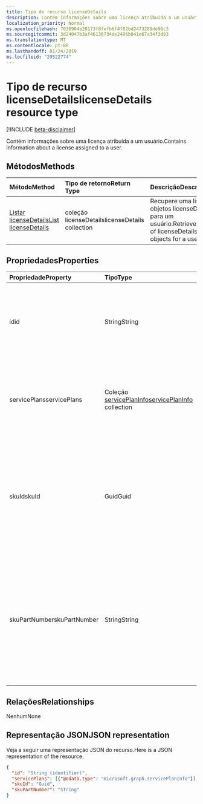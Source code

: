 ```yaml
---
title: Tipo de recurso licenseDetails
description: Contém informações sobre uma licença atribuída a um usuário.
localization_priority: Normal
ms.openlocfilehash: 7036904e20173f8fefb6f4f02bd2473289de96c3
ms.sourcegitcommit: 3d24047b3af46136734de2486b041e67a34f3d83
ms.translationtype: MT
ms.contentlocale: pt-BR
ms.lasthandoff: 01/24/2019
ms.locfileid: "29522774"
---
```

# <a name="licensedetails-resource-type"></a><span data-ttu-id="0659c-103">Tipo de recurso licenseDetails</span><span class="sxs-lookup"><span data-stu-id="0659c-103">licenseDetails resource type</span></span>

[!INCLUDE [beta-disclaimer](../../includes/beta-disclaimer.md)]

<span data-ttu-id="0659c-104">Contém informações sobre uma licença atribuída a um usuário.</span><span class="sxs-lookup"><span data-stu-id="0659c-104">Contains information about a license assigned to a user.</span></span>

## <a name="methods"></a><span data-ttu-id="0659c-105">Métodos</span><span class="sxs-lookup"><span data-stu-id="0659c-105">Methods</span></span>

| <span data-ttu-id="0659c-106">Método</span><span class="sxs-lookup"><span data-stu-id="0659c-106">Method</span></span>           | <span data-ttu-id="0659c-107">Tipo de retorno</span><span class="sxs-lookup"><span data-stu-id="0659c-107">Return Type</span></span>    |<span data-ttu-id="0659c-108">Descrição</span><span class="sxs-lookup"><span data-stu-id="0659c-108">Description</span></span>|
|:---------------|:--------|:----------|
|[<span data-ttu-id="0659c-109">Listar licenseDetails</span><span class="sxs-lookup"><span data-stu-id="0659c-109">List licenseDetails</span></span>](../api/user-list-licensedetails.md) | <span data-ttu-id="0659c-110">coleção licenseDetails</span><span class="sxs-lookup"><span data-stu-id="0659c-110">licenseDetails collection</span></span> |<span data-ttu-id="0659c-111">Recupere uma lista de objetos licenseDetails para um usuário.</span><span class="sxs-lookup"><span data-stu-id="0659c-111">Retrieve a list of licenseDetails objects for a user.</span></span>|

<!--|[Get licenseDetails](../api/licensedetails-get.md) | licenseDetails |Read properties and relationships of a licenseDetails object.|-->

## <a name="properties"></a><span data-ttu-id="0659c-112">Propriedades</span><span class="sxs-lookup"><span data-stu-id="0659c-112">Properties</span></span>
| <span data-ttu-id="0659c-113">Propriedade</span><span class="sxs-lookup"><span data-stu-id="0659c-113">Property</span></span>     | <span data-ttu-id="0659c-114">Tipo</span><span class="sxs-lookup"><span data-stu-id="0659c-114">Type</span></span>   |<span data-ttu-id="0659c-115">Descrição</span><span class="sxs-lookup"><span data-stu-id="0659c-115">Description</span></span>|
|:---------------|:--------|:----------|
|<span data-ttu-id="0659c-116">id</span><span class="sxs-lookup"><span data-stu-id="0659c-116">id</span></span>|<span data-ttu-id="0659c-117">String</span><span class="sxs-lookup"><span data-stu-id="0659c-117">String</span></span>| <span data-ttu-id="0659c-p101">O identificador exclusivo do objeto de detalhe de licença. Somente leitura, Chave, Não anulável</span><span class="sxs-lookup"><span data-stu-id="0659c-p101">The unique identifier for the license detail object. Read-only, Key, Not nullable</span></span> |
|<span data-ttu-id="0659c-120">servicePlans</span><span class="sxs-lookup"><span data-stu-id="0659c-120">servicePlans</span></span>|<span data-ttu-id="0659c-121">Coleção [servicePlanInfo](serviceplaninfo.md)</span><span class="sxs-lookup"><span data-stu-id="0659c-121">[servicePlanInfo](serviceplaninfo.md) collection</span></span>| <span data-ttu-id="0659c-p102">Informações sobre os planos de serviços que estão disponíveis com a licença. Somente leitura, Não anulável</span><span class="sxs-lookup"><span data-stu-id="0659c-p102">Information about the service plans assigned with the license. Read-only, Not nullable</span></span> |
|<span data-ttu-id="0659c-124">skuId</span><span class="sxs-lookup"><span data-stu-id="0659c-124">skuId</span></span>|<span data-ttu-id="0659c-125">Guid</span><span class="sxs-lookup"><span data-stu-id="0659c-125">Guid</span></span>| <span data-ttu-id="0659c-p103">O identificador exclusivo (GUID) do SKU do serviço. Igual à propriedade skuId no objeto [SubscribedSku](subscribedsku.md) relacionado. Somente leitura</span><span class="sxs-lookup"><span data-stu-id="0659c-p103">Unique identifier (GUID) for the service SKU. Equal to the skuId property on the related [SubscribedSku](subscribedsku.md) object. Read-only</span></span> |
|<span data-ttu-id="0659c-129">skuPartNumber</span><span class="sxs-lookup"><span data-stu-id="0659c-129">skuPartNumber</span></span>|<span data-ttu-id="0659c-130">String</span><span class="sxs-lookup"><span data-stu-id="0659c-130">String</span></span>| <span data-ttu-id="0659c-p104">Nome de exibição exclusivo do SKU. Igual à propriedade skuPartNumber no objeto [SubscribedSku](subscribedsku.md) relacionado. Por exemplo: "AAD_Premium". Somente leitura</span><span class="sxs-lookup"><span data-stu-id="0659c-p104">Unique SKU display name. Equal to the skuPartNumber on the related [SubscribedSku](subscribedsku.md) object; for example: "AAD_Premium". Read-only</span></span> |

## <a name="relationships"></a><span data-ttu-id="0659c-134">Relações</span><span class="sxs-lookup"><span data-stu-id="0659c-134">Relationships</span></span>
<span data-ttu-id="0659c-135">Nenhum</span><span class="sxs-lookup"><span data-stu-id="0659c-135">None</span></span>

## <a name="json-representation"></a><span data-ttu-id="0659c-136">Representação JSON</span><span class="sxs-lookup"><span data-stu-id="0659c-136">JSON representation</span></span>
<span data-ttu-id="0659c-137">Veja a seguir uma representação JSON do recurso.</span><span class="sxs-lookup"><span data-stu-id="0659c-137">Here is a JSON representation of the resource.</span></span>

<!-- {
  "blockType": "resource",
  "optionalProperties": [

  ],
  "@odata.type": "microsoft.graph.licenseDetails"
}-->

```json
{
  "id": "String (identifier)",
  "servicePlans": [{"@odata.type": "microsoft.graph.servicePlanInfo"}],
  "skuId": "Guid",
  "skuPartNumber": "String"
}

```

<!-- uuid: 8fcb5dbc-d5aa-4681-8e31-b001d5168d79
2015-10-25 14:57:30 UTC -->
<!--
{
  "type": "#page.annotation",
  "description": "licenseDetails resource",
  "keywords": "",
  "section": "documentation",
  "tocPath": "",
  "suppressions": [
    "Error: /api-reference/beta/resources/licensedetails.md:\r\n      Exception processing links.\r\n    System.ArgumentException: Link Definition was null. Link text: !INCLUDE [beta-disclaimer](../../includes/beta-disclaimer.md)\r\n      at ApiDoctor.Validation.DocFile.get_LinkDestinations()\r\n      at ApiDoctor.Validation.DocSet.ValidateLinks(Boolean includeWarnings, String[] relativePathForFiles, IssueLogger issues, Boolean requireFilenameCaseMatch, Boolean printOrphanedFiles)"
  ]
}
-->
